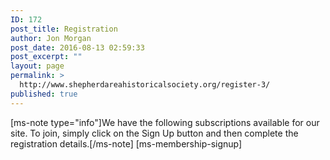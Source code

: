 ```yaml
---
ID: 172
post_title: Registration
author: Jon Morgan
post_date: 2016-08-13 02:59:33
post_excerpt: ""
layout: page
permalink: >
  http://www.shepherdareahistoricalsociety.org/register-3/
published: true
---
```

[ms-note type="info"]We have the following subscriptions available for our site. To join, simply click on the Sign Up button and then complete the registration details.[/ms-note]
[ms-membership-signup]